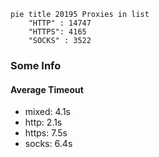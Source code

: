 
```mermaid
pie title 20195 Proxies in list
    "HTTP" : 14747
    "HTTPS": 4165
    "SOCKS" : 3522
```

### Some Info
#### Average Timeout

- mixed: 4.1s
- http: 2.1s
- https: 7.5s
- socks: 6.4s